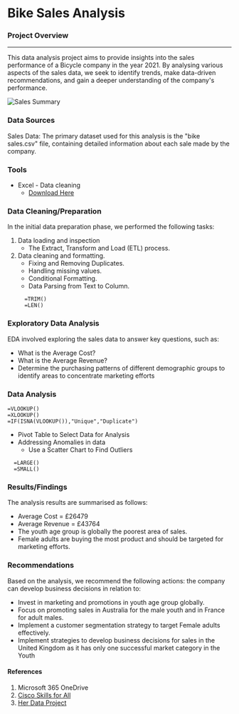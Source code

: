 # Bike Sales Analysis

### Project Overview
---
This data analysis project aims to provide insights into the sales performance of a Bicycle company in the year 2021. By analysing various aspects of the sales data, we seek to identify trends, make data-driven recommendations, and gain a deeper understanding of the company's performance.


![Sales Summary](https://github.com/TeniOT/Excel-visual/assets/164643376/5346f317-04a4-49b5-abf5-df3d79f4a07c)



### Data Sources 
Sales Data: The primary dataset used for this analysis is the "bike sales.csv" file, containing detailed information about each sale made by the company.

### Tools
- Excel - Data cleaning
  - [Download Here](https://skillsforall.com/launch?id=1b81c11b-147b-49aa-8f87-a3469f24d280&tab=curriculum&view=98cbced0-abf6-53ca-b984-ef587df3e600)

### Data Cleaning/Preparation
In the initial data preparation phase, we performed the following tasks:
1. Data loading and inspection
   - The Extract, Transform and Load (ETL) process.
2. Data cleaning and formatting.
   - Fixing and Removing Duplicates.
   - Handling missing values.
   - Conditional Formatting.
   - Data Parsing from Text to Column.
   ```Excel
     =TRIM()
     =LEN()
   ``` 

### Exploratory Data Analysis
EDA involved exploring the sales data to answer key questions, such as:
- What is the Average Cost?
- What is the Average Revenue?
- Determine the purchasing patterns of different demographic groups to identify areas to concentrate marketing efforts

### Data Analysis
```Excel
=VLOOKUP()
=XLOOKUP()
=IF(ISNA(VLOOKUP()),"Unique","Duplicate")
```
- Pivot Table to Select Data for Analysis
- Addressing Anomalies in data
  - Use a Scatter Chart to Find Outliers
```Excel
  =LARGE()
  =SMALL()
```

### Results/Findings
The analysis results are summarised as follows:
- Average Cost = £26479
- Average Revenue = £43764
- The youth age group is globally the poorest area of sales.
- Female adults are buying the most product and should be targeted for marketing efforts.

### Recommendations
Based on the analysis, we recommend the following actions: the company can develop business decisions in relation to:
- Invest in marketing and promotions in youth age group globally.
- Focus on promoting sales in Australia for the male youth and in France for adult males.
- Implement a customer segmentation strategy to target Female adults effectively.
- Implement strategies to develop business decisions for sales in the United Kingdom as it has only one successful market category in the Youth

#### References
1. Microsoft 365 OneDrive
2. [Cisco Skills for All](https://skillsforall.com/)
3. [Her Data Project](https://www.youtube.com/watch?v=0N9xekdKCwk)
